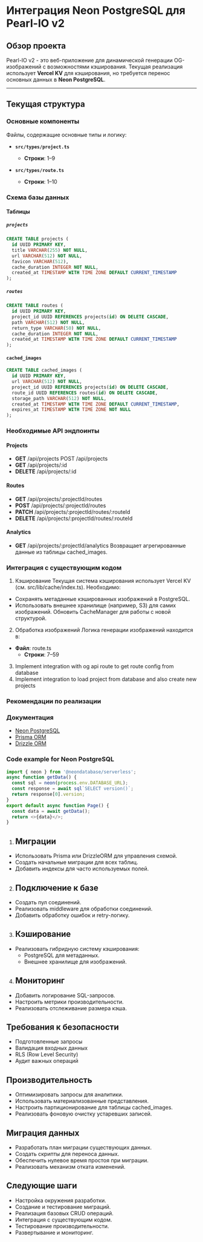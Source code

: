 # Интеграция Neon PostgreSQL для Pearl-IO v2

## Обзор проекта

Pearl-IO v2 - это веб-приложение для динамической генерации OG-изображений с возможностями кэширования. Текущая реализация использует **Vercel KV** для кэширования, но требуется перенос основных данных в **Neon PostgreSQL**.

---

## Текущая структура

### Основные компоненты
Файлы, содержащие основные типы и логику:
- **`src/types/project.ts`**
  - **Строки**: 1–9

- **`src/types/route.ts`**
  - **Строки**: 1–10

### Схема базы данных

#### Таблицы

##### `projects`
```sql
CREATE TABLE projects (
  id UUID PRIMARY KEY,
  title VARCHAR(255) NOT NULL,
  url VARCHAR(512) NOT NULL,
  favicon VARCHAR(512),
  cache_duration INTEGER NOT NULL,
  created_at TIMESTAMP WITH TIME ZONE DEFAULT CURRENT_TIMESTAMP
);
```

##### `routes`
```sql
CREATE TABLE routes (
  id UUID PRIMARY KEY,
  project_id UUID REFERENCES projects(id) ON DELETE CASCADE,
  path VARCHAR(512) NOT NULL,
  return_type VARCHAR(50) NOT NULL,
  cache_duration INTEGER NOT NULL,
  created_at TIMESTAMP WITH TIME ZONE DEFAULT CURRENT_TIMESTAMP
);
```

#### `cached_images`
```sql
CREATE TABLE cached_images (
  id UUID PRIMARY KEY,
  url VARCHAR(512) NOT NULL,
  project_id UUID REFERENCES projects(id) ON DELETE CASCADE,
  route_id UUID REFERENCES routes(id) ON DELETE CASCADE,
  storage_path VARCHAR(512) NOT NULL,
  created_at TIMESTAMP WITH TIME ZONE DEFAULT CURRENT_TIMESTAMP,
  expires_at TIMESTAMP WITH TIME ZONE NOT NULL
);
```

### Необходимые API эндпоинты

#### Projects
- **GET** /api/projects
POST /api/projects
- **GET** /api/projects/:id
- **DELETE** /api/projects/:id

#### Routes
- **GET** /api/projects/:projectId/routes
- **POST** /api/projects/:projectId/routes
- **PATCH** /api/projects/:projectId/routes/:routeId
- **DELETE** /api/projects/:projectId/routes/:routeId

#### Analytics
- **GET** /api/projects/:projectId/analytics Возвращает агрегированные данные из таблицы cached_images.

### Интеграция с существующим кодом
1. Кэширование
Текущая система кэширования использует Vercel KV (см. src/lib/cache/index.ts). Необходимо:
- Сохранять метаданные кэшированных изображений в PostgreSQL.
- Использовать внешнее хранилище (например, S3) для самих изображений.
Обновить CacheManager для работы с новой структурой.
2. Обработка изображений
Логика генерации изображений находится в:

- **Файл**: route.ts
  - **Строки**: 7–59
3. Implement integration with og api route to get route config from database
4. Implement integration to load project from database and also create new projects

### Рекомендации по реализации

### Документация

- [Neon PostgreSQL](https://neon.tech/docs/reference/postgresql-syntax)
- [Prisma ORM](https://www.prisma.io/docs/orm)
- [Drizzle ORM](https://orm.drizzle.team/docs/overview)

### Code example for Neon PostgreSQL
```ts
import { neon } from '@neondatabase/serverless';
async function getData() {
  const sql = neon(process.env.DATABASE_URL);
  const response = await sql`SELECT version()`;
  return response[0].version;
}
export default async function Page() {
  const data = await getData();
  return <>{data}</>;
}
```

1. ## Миграции
- Использовать Prisma или DrizzleORM для управления схемой.
- Создать начальные миграции для всех таблиц.
- Добавить индексы для часто используемых полей.
2. ## Подключение к базе
- Создать пул соединений.
- Реализовать middleware для обработки соединений.
- Добавить обработку ошибок и retry-логику.
3. ## Кэширование
- Реализовать гибридную систему кэширования:
  - PostgreSQL для метаданных.
  - Внешнее хранилище для изображений.
4. ## Мониторинг
- Добавить логирование SQL-запросов.
- Настроить метрики производительности.
- Реализовать отслеживание размера кэша.

## Требования к безопасности
- Подготовленные запросы
- Валидация входных данных
- RLS (Row Level Security)
- Аудит важных операций

## Производительность
- Оптимизировать запросы для аналитики.
- Использовать материализованные представления.
- Настроить партиционирование для таблицы cached_images.
- Реализовать фоновую очистку устаревших записей.

## Миграция данных
- Разработать план миграции существующих данных.
- Создать скрипты для переноса данных.
- Обеспечить нулевое время простоя при миграции.
- Реализовать механизм отката изменений.

## Следующие шаги
- Настройка окружения разработки.
- Создание и тестирование миграций.
- Реализация базовых CRUD операций.
- Интеграция с существующим кодом.
- Тестирование производительности.
- Развертывание и мониторинг.
